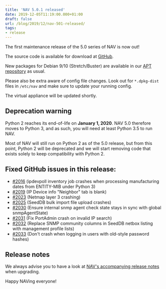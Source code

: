```yaml
---
title: 'NAV 5.0.1 released'
date: 2019-12-05T11:19:00.000+01:00
draft: false
url: /blog/2019/12/nav-501-released/
tags:
- release
---
```


The first maintenance release of the 5.0 series of NAV is now out!

The source code is available for download at [GitHub](https://github.com/UNINETT/nav/releases).

New packages for Debian 9/10 (Stretch/Buster) are available in our [APT repository](https://nav.uninett.no/install-instructions/#debian) as usual.

Please also be extra aware of config file changes. Look out for `*.dpkg-dist` files in `/etc/nav` and make sure to update your running config.

The virtual appliance will be updated shortly.

## Deprecation warning

Python 2 reaches its end-of-life on **January 1, 2020**. NAV 5.0 therefore moves to Python 3, and as such, you will need at least Python 3.5 to run NAV.

Most of NAV will still run on Python 2 as of the 5.0 release, but from this point, Python 2 will be deprecated and we will start removing code that exists solely to keep compatibility with Python 2.

## Fixed GitHub issues in this release:

*   [#2016](https://github.com/Uninett/nav/issues/2016) (ipdevpoll inventory job crashes when processing manufacturing dates from ENTITY-MIB under Python 3)
*   [#2019](https://github.com/Uninett/nav/issues/2019) (IP Device info "Neighbor" tab is blank)
*   [#2023](https://github.com/Uninett/nav/issues/2023) (Netmap layer 3 crashing)
*   [#2025](https://github.com/Uninett/nav/issues/2025) (SeedDB bulk import file upload crashes)
*   [#2030](https://github.com/Uninett/nav/pull/2030) (Ensure internal snmp agent check state stays in sync with global snmpAgentState)
*   [#2031](https://github.com/Uninett/nav/pull/2031) (Fix PortAdmin crash on invalid IP search)
*   [#2032](https://github.com/Uninett/nav/pull/2032) (Replace SNMP community columns in SeedDB netbox listing with management profile lists)
*   [#2033](https://github.com/Uninett/nav/pull/2033) (Don't crash when logging in users with old-style password hashes)

## Release notes

We always advise you to have a look at [NAV's accompanying release notes](https://nav.uninett.no/doc/5.0/release-notes.html#nav-5-0) when upgrading.

Happy NAVing everyone!
